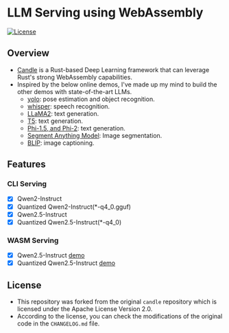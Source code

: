 # LLM Serving using WebAssembly

[![License](https://img.shields.io/badge/license-Apache%202.0-blue?style=flat-square)](https://github.com/huggingface/candle/blob/main/LICENSE-APACHE)

## Overview

- [Candle](https://github.com/huggingface/candle) is a Rust-based Deep Learning framework that can leverage Rust's strong WebAssembly capabilities.
- Inspired by the below online demos, I've made up my mind to build the other demos with state-of-the-art LLMs.
  - [yolo](https://huggingface.co/spaces/lmz/candle-yolo): pose estimation and
    object recognition.
  - [whisper](https://huggingface.co/spaces/lmz/candle-whisper): speech recognition.
  - [LLaMA2](https://huggingface.co/spaces/lmz/candle-llama2): text generation.
  - [T5](https://huggingface.co/spaces/radames/Candle-T5-Generation-Wasm): text generation.
  - [Phi-1.5, and Phi-2](https://huggingface.co/spaces/radames/Candle-Phi-1.5-Wasm): text generation.
  - [Segment Anything Model](https://huggingface.co/spaces/radames/candle-segment-anything-wasm): Image segmentation.
  - [BLIP](https://huggingface.co/spaces/radames/Candle-BLIP-Image-Captioning): image captioning.

## Features

### CLI Serving
- [x] Qwen2-Instruct
- [x] Quantized Qwen2-Instruct(*-q4_0.gguf)
- [x] Qwen2.5-Instruct
- [x] Quantized Qwen2.5-Instruct(*-q4_0)

### WASM Serving
- [x] Qwen2.5-Instruct [demo](https://huggingface.co/spaces/ITHwangg/candle-qwen25-wasm-demo)
- [x] Quantized Qwen2.5-Instruct [demo](https://huggingface.co/spaces/ITHwangg/candle-qwen25-wasm-demo)

## License
- This repository was forked from the original `candle` repository which is licensed under the Apache License Version 2.0.
- According to the license, you can check the modifications of the original code in the `CHANGELOG.md` file.